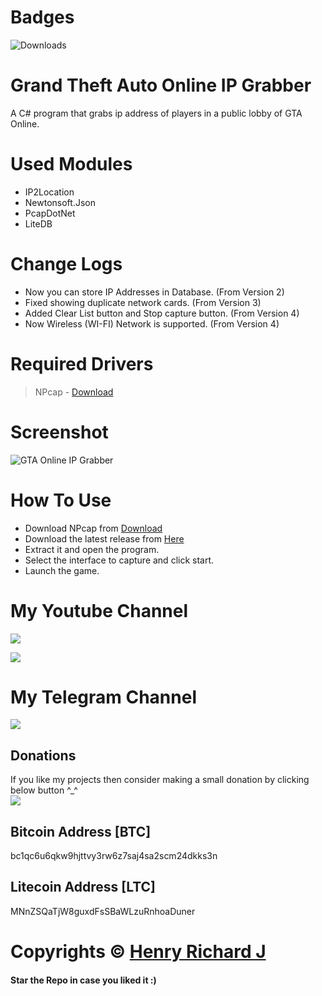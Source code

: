 # Badges

![Downloads](https://img.shields.io/github/downloads/henry-richard7/Grand-Theft-Auto-Online-IP-Grabber/total.svg?style=for-the-badge&logo=github)

# Grand Theft Auto Online IP Grabber

A C# program that grabs ip address of players in a public lobby of GTA Online.

# Used Modules

- IP2Location
- Newtonsoft.Json
- PcapDotNet
- LiteDB

# Change Logs

- Now you can store IP Addresses in Database. (From Version 2)
- Fixed showing duplicate network cards. (From Version 3)
- Added Clear List button and Stop capture button. (From Version 4)
- Now Wireless (WI-FI) Network is supported. (From Version 4)

# Required Drivers

> NPcap - [Download](https://npcap.com/)

# Screenshot

![GTA Online IP Grabber](https://user-images.githubusercontent.com/68910039/111960891-549c4180-8b16-11eb-879c-a8eb154a4124.png)

# How To Use

- Download NPcap from [Download](https://npcap.com/)
- Download the latest release from [Here](https://github.com/henry-richard7/Grand-Theft-Auto-Online-IP-Grabber/releases)
- Extract it and open the program.
- Select the interface to capture and click start.
- Launch the game.

# My Youtube Channel

[![](https://img.shields.io/badge/Subscribe-red?style=for-the-badge&logo=YouTube)](https://www.youtube.com/channel/UCVGasc5jr45eZUpZNHvbtWQ)

[![](https://img.shields.io/youtube/channel/subscribers/UCVGasc5jr45eZUpZNHvbtWQ?style=social)](https://www.youtube.com/channel/UCVGasc5jr45eZUpZNHvbtWQ)

# My Telegram Channel

[![](https://img.shields.io/badge/Telegram-Join%20Now-blue?style=for-the-badge&logo=Telegram)](https://t.me/cracked4free)

## Donations

If you like my projects then consider making a small donation by clicking below button ^\_^
<br/>
[![](https://img.shields.io/badge/Donate-Paypal-blue?style=for-the-badge&logo=paypal)](https://www.paypal.com/paypalme/henryrics)

## Bitcoin Address [BTC]

bc1qc6u6qkw9hjttvy3rw6z7saj4sa2scm24dkks3n

## Litecoin Address [LTC]

MNnZSQaTjW8guxdFsSBaWLzuRnhoaDuner

# Copyrights © [Henry Richard J](https://github.com/henry-richard7)

#### Star the Repo in case you liked it :)
